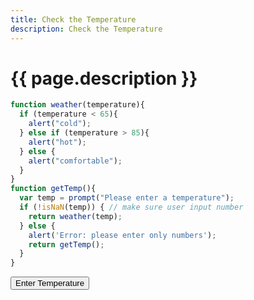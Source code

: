 ```yaml
---
title: Check the Temperature
description: Check the Temperature
---
```


# {{ page.description }}

<script src="/cse/day03/Temperature.js"></script>

```javascript
function weather(temperature){
  if (temperature < 65){
    alert("cold");
  } else if (temperature > 85){
    alert("hot");
  } else {
    alert("comfortable");
  }
}
function getTemp(){
  var temp = prompt("Please enter a temperature");
  if (!isNaN(temp)) { // make sure user input number
    return weather(temp);
  } else {
    alert('Error: please enter only numbers');
    return getTemp();
  }
}
```

<button type="button" onclick="getTemp()">Enter Temperature</button>

